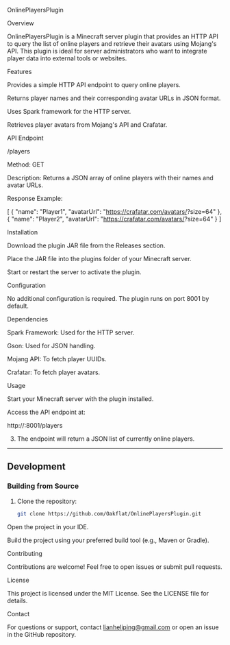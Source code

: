 OnlinePlayersPlugin

Overview

OnlinePlayersPlugin is a Minecraft server plugin that provides an HTTP API to query the list of online players and retrieve their avatars using Mojang's API. This plugin is ideal for server administrators who want to integrate player data into external tools or websites.

Features

Provides a simple HTTP API endpoint to query online players.

Returns player names and their corresponding avatar URLs in JSON format.

Uses Spark framework for the HTTP server.

Retrieves player avatars from Mojang's API and Crafatar.

API Endpoint

/players

Method: GET

Description: Returns a JSON array of online players with their names and avatar URLs.

Response Example:

[
  {
    "name": "Player1",
    "avatarUrl": "https://crafatar.com/avatars/<UUID>?size=64"
  },
  {
    "name": "Player2",
    "avatarUrl": "https://crafatar.com/avatars/<UUID>?size=64"
  }
]

Installation

Download the plugin JAR file from the Releases section.

Place the JAR file into the plugins folder of your Minecraft server.

Start or restart the server to activate the plugin.

Configuration

No additional configuration is required. The plugin runs on port 8001 by default.

Dependencies

Spark Framework: Used for the HTTP server.

Gson: Used for JSON handling.

Mojang API: To fetch player UUIDs.

Crafatar: To fetch player avatars.

Usage

Start your Minecraft server with the plugin installed.

Access the API endpoint at:



http://:8001/players

3. The endpoint will return a JSON list of currently online players.

---

## Development
### Building from Source
1. Clone the repository:
   ```bash
   git clone https://github.com/Oakflat/OnlinePlayersPlugin.git

Open the project in your IDE.

Build the project using your preferred build tool (e.g., Maven or Gradle).

Contributing

Contributions are welcome! Feel free to open issues or submit pull requests.

License

This project is licensed under the MIT License. See the LICENSE file for details.

Contact

For questions or support, contact lianheliping@gmail.com or open an issue in the GitHub repository.

